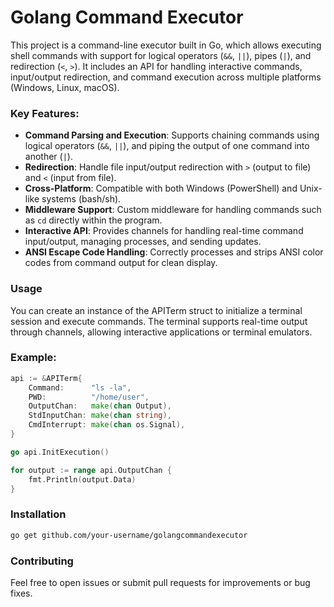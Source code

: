 # Golang Command Executor

This project is a command-line executor built in Go, which allows executing shell commands with support for logical operators (`&&`, `||`), pipes (`|`), and redirection (`<`, `>`). It includes an API for handling interactive commands, input/output redirection, and command execution across multiple platforms (Windows, Linux, macOS).

### Key Features:
 - __Command Parsing and Execution__: Supports chaining commands using logical operators (`&&`, `||`), and piping the output of one command into another (`|`).
 - __Redirection__: Handle file input/output redirection with `>` (output to file) and `<` (input from file).
 - __Cross-Platform__: Compatible with both Windows (PowerShell) and Unix-like systems (bash/sh).
 - __Middleware Support__: Custom middleware for handling commands such as `cd` directly within the program.
 - __Interactive API__: Provides channels for handling real-time command input/output, managing processes, and sending updates.
 - __ANSI Escape Code Handling__: Correctly processes and strips ANSI color codes from command output for clean display.

### Usage
You can create an instance of the APITerm struct to initialize a terminal session and execute commands. The terminal supports real-time output through channels, allowing interactive applications or terminal emulators.

### Example:
```go
api := &APITerm{
    Command:      "ls -la",
    PWD:          "/home/user",
    OutputChan:   make(chan Output),
    StdInputChan: make(chan string),
    CmdInterrupt: make(chan os.Signal),
}

go api.InitExecution()

for output := range api.OutputChan {
    fmt.Println(output.Data)
}
```

### Installation
```bash
go get github.com/your-username/golangcommandexecutor
```

### Contributing
Feel free to open issues or submit pull requests for improvements or bug fixes.